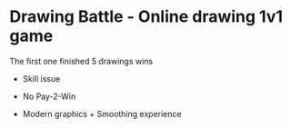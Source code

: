 # Drawing Battle - Online drawing 1v1 game  

The first one finished 5 drawings wins

- Skill issue

- No Pay-2-Win

- Modern graphics + Smoothing experience

